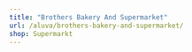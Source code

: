 ```yaml
---
title: "Brothers Bakery And Supermarket"
url: /aluva/brothers-bakery-and-supermarket/
shop: Supermarkt
---
```

